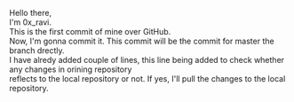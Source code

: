 
Hello there,<br>
I'm 0x_ravi.<br>
This is the first commit of mine over GitHub.<br>
Now, I'm gonna commit it. This commit will be the commit for master the branch drectly.<br>
I have alredy added couple of lines, this line being added to check whether any changes in orining repository<br>
reflects to the local repository or not. If yes, I'll pull the changes to the local repository.

